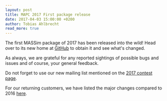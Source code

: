 ```yaml
---
layout: post
title: MAPC 2017 First package release
date: 2017-04-03 15:00:00 +0200
author: Tobias Ahlbrecht
read_more: true
---
```


The first MASSim package of 2017 has been released into the wild! Head over to its new home at [GitHub](https://github.com/agentcontest/massim) to obtain it and see what's changed.

As always, we are grateful for any reported sightings of possible bugs and issues and of course, your general feedback.

Do not forget to use our new mailing list mentioned on the [2017 contest page](/2017).

For our returning customers, we have listed the major changes compared to 2016 [here](/2017/changelog).
